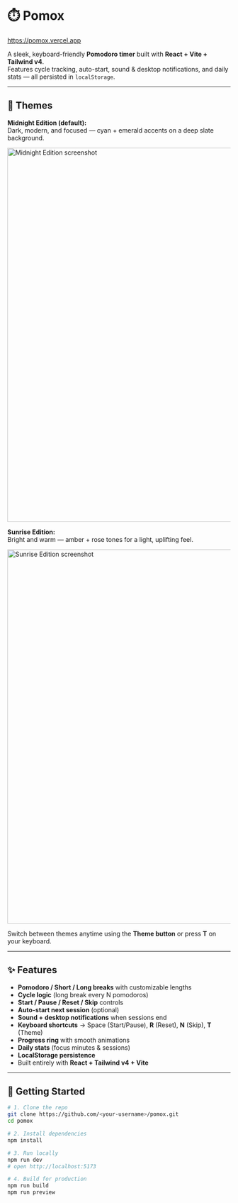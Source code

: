 # ⏱️ Pomox

https://pomox.vercel.app

A sleek, keyboard-friendly **Pomodoro timer** built with **React + Vite + Tailwind v4**.  
Features cycle tracking, auto-start, sound & desktop notifications, and daily stats — all persisted in `localStorage`.

---

## 🎨 Themes

**Midnight Edition (default):**  
Dark, modern, and focused — cyan + emerald accents on a deep slate background.

<img width="1082" height="844" alt="Midnight Edition screenshot" src="https://github.com/user-attachments/assets/8b4f4ea4-be60-450d-8a9c-ff9b6e4a885a" />

**Sunrise Edition:**  
Bright and warm — amber + rose tones for a light, uplifting feel.

<img width="1082" height="844" alt="Sunrise Edition screenshot" src="https://github.com/user-attachments/assets/b4dbabf5-a464-4d6d-9544-5a153e1491b8" />

Switch between themes anytime using the **Theme button** or press **T** on your keyboard.

---

## ✨ Features
- **Pomodoro / Short / Long breaks** with customizable lengths  
- **Cycle logic** (long break every N pomodoros)  
- **Start / Pause / Reset / Skip** controls  
- **Auto-start next session** (optional)  
- **Sound + desktop notifications** when sessions end  
- **Keyboard shortcuts** → Space (Start/Pause), **R** (Reset), **N** (Skip), **T** (Theme)  
- **Progress ring** with smooth animations  
- **Daily stats** (focus minutes & sessions)  
- **LocalStorage persistence**  
- Built entirely with **React + Tailwind v4 + Vite**

---

## 🚀 Getting Started

```bash
# 1. Clone the repo
git clone https://github.com/<your-username>/pomox.git
cd pomox

# 2. Install dependencies
npm install

# 3. Run locally
npm run dev
# open http://localhost:5173

# 4. Build for production
npm run build
npm run preview
